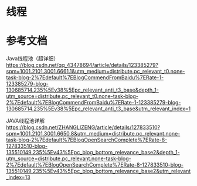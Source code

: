 # 线程

# 参考文档
Java线程池（超详细）
https://blog.csdn.net/qq_43478694/article/details/123385279?spm=1001.2101.3001.6661.1&utm_medium=distribute.pc_relevant_t0.none-task-blog-2%7Edefault%7EBlogCommendFromBaidu%7ERate-1-123385279-blog-130685714.235%5Ev38%5Epc_relevant_anti_t3_base&depth_1-utm_source=distribute.pc_relevant_t0.none-task-blog-2%7Edefault%7EBlogCommendFromBaidu%7ERate-1-123385279-blog-130685714.235%5Ev38%5Epc_relevant_anti_t3_base&utm_relevant_index=1

JAVA线程池详解
https://blog.csdn.net/ZHANGLIZENG/article/details/127833510?spm=1001.2101.3001.6650.8&utm_medium=distribute.pc_relevant.none-task-blog-2%7Edefault%7EBlogOpenSearchComplete%7ERate-8-127833510-blog-135510149.235%5Ev43%5Epc_blog_bottom_relevance_base2&depth_1-utm_source=distribute.pc_relevant.none-task-blog-2%7Edefault%7EBlogOpenSearchComplete%7ERate-8-127833510-blog-135510149.235%5Ev43%5Epc_blog_bottom_relevance_base2&utm_relevant_index=13



